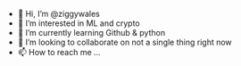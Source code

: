 - 👋 Hi, I’m @ziggywales
- 👀 I’m interested in ML and crypto
- 🌱 I’m currently learning Github & python
- 💞️ I’m looking to collaborate on not a single thing right now
- 📫 How to reach me ...

<!---
ziggywales/ziggywales is a ✨ special ✨ repository because its `README.md` (this file) appears on your GitHub profile.
You can click the Preview link to take a look at your changes.
--->
